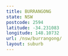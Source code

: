 ```yaml
---
title: BURRANGONG
state: NSW
postcode: 2594
latitude: -34.231083
longitude: 148.10732
url: /nsw/burrangong/
layout: suburb
---
```

